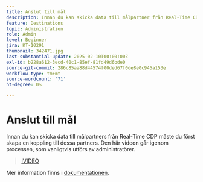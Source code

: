 ```yaml
---
title: Anslut till mål
description: Innan du kan skicka data till målpartner från Real-Time CDP måste du konfigurera anslutningarna till dessa partner. Lär dig mer i den här videon.
feature: Destinations
topic: Administration
role: Admin
level: Beginner
jira: KT-10291
thumbnail: 342471.jpg
last-substantial-update: 2025-02-10T00:00:00Z
exl-id: b228a612-3ecd-40c1-85ef-81fd49d6bde0
source-git-commit: 286c85aa88d44574f00ded67f0de8e0c945a153e
workflow-type: tm+mt
source-wordcount: '71'
ht-degree: 0%

---
```


# Anslut till mål

Innan du kan skicka data till målpartners från Real-Time CDP måste du först skapa en koppling till dessa partners. Den här videon går igenom processen, som vanligtvis utförs av administratörer.

>[!VIDEO](https://video.tv.adobe.com/v/342471/?learn=on&enablevpops)

Mer information finns i [dokumentationen](https://experienceleague.adobe.com/en/docs/experience-platform/destinations/ui/connect-destination).
